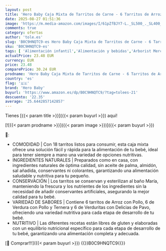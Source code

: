 ```yaml
---
layout: post
title: 'Hero Baby Caja Mixta de Tarritos de Carne - 6 Tarritos de Arroz con Pollo y 6 Tarritos de Verdura con Pollo y Ternera y 6 Tarritos de Verduritas con Delicias de Pavo  Pack de 18x235 gr'
date: 2025-08-27 01:51:36
image: 'https://m.media-amazon.com/images/I/61pZfBJY7-L._SL500_._SL400_.jpg'
comments: true
category: ofertas
author: 'tole.es'
slug: 'B0C9HNQTC9-es Hero Baby Caja Mixta de Tarritos de Carne - 6 Tarritos de...'
sku: 'B0C9HNQTC9-es'
tags: [ 'Alimentación infantil','Alimentación y bebidas','Arborist Merchandising Root','Esenciales del día a día: Alimentos','Self Service','Special Features Stores','Tarritos de carne y pescado para bebé','Tarritos, purés y postres para bebé','baby','dd53b5bc-bcd1-4c9b-ab43-793ed912ccdd_0','dd53b5bc-bcd1-4c9b-ab43-793ed912ccdd_4201','hero','hero baby','🇪🇸', ]
actualPrice: 23.48 EUR
currency: EUR
price: 23.48
comparePrice: 30.24 EUR
prodname: 'Hero Baby Caja Mixta de Tarritos de Carne - 6 Tarritos de Arroz con Pollo y 6 Tarritos de Verdura con Pollo y Ternera y 6 Tarritos de Verduritas con Delicias de Pavo  Pack de 18x235 gr'
country: 'es'
flag: '🇪🇸'
brand: 'Hero Baby'
buyurl: 'https://www.amazon.es/dp/B0C9HNQTC9/?tag=tolees-21'
descuento: '22.35'
average: '25.6442857142857'
---
```


Tienes [{{< param title >}}]({{< param buyurl >}}) aqui!

[![{{< param prodname >}}]({{< param image >}})]({{< param buyurl >}})

🔎:

- COMODIDAD | Con 18 tarritos listos para consumir, esta caja mixta ofrece una solución fácil y rápida para la alimentación de tu bebé, ideal para tener siempre a mano una variedad de opciones nutritivas.
- INGREDIENTES NATURALES | Preparados como en casa, con ingredientes naturales de óptima calidad, sin aceite de palma, almidón, sal añadida, conservantes ni colorantes, garantizando una alimentación saludable y nutritiva para tu pequeño.
- CONSERVACIÓN | Los tarritos se conservan y esterilizan al baño María, manteniendo la frescura y los nutrientes de los ingredientes sin la necesidad de añadir conservantes artificiales, asegurando la mejor calidad para tu bebé.
- VARIEDAD DE SABORES | Contiene 6 tarritos de Arroz con Pollo, 6 de Verdura con Pollo y Ternera y 6 de Verduritas con Delicias de Pavo, ofreciendo una variedad nutritiva para cada etapa de desarrollo de tu bebé.
- NUTRITIVO | Las diferentes recetas están libres de gluten y elaboradas con un equilibrio nutricional específico para cada etapa de desarrollo de tu bebé, garantizando una alimentación completa y adecuada.

[🛒 Comprar!!!]({{< param buyurl >}})
{{<world>}}B0C9HNQTC9{{</world>}}
